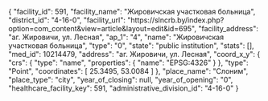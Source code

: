 {
    "facility_id": 591,
    "facility_name": "Жировичская участковая больница",
    "district_id": "4-16-0",
    "facility_url": "https:\/\/slncrb.by\/index.php?option=com_content&view=article&layout=edit&id=695",
    "facility_address": "аг. Жировичи, ул. Лесная",
    "ap_1": "4",
    "name": "Жировичская участковая больница",
    "type": "0",
    "state": "public institution",
    "stats": [],
    "med_id": 10214479,
    "address": "аг. Жировичи, ул. Лесная",
    "coord_x_y": {
        "crs": {
            "type": "name",
            "properties": {
                "name": "EPSG:4326"
            }
        },
        "type": "Point",
        "coordinates": [
            25.3495,
            53.0084
        ]
    },
    "place_name": "Слоним",
    "place_type": "city",
    "year_of_closing": null,
    "year_of_opening": "0",
    "healthcare_facility_key": 591,
    "administrative_division_id": "4-16-0"
}